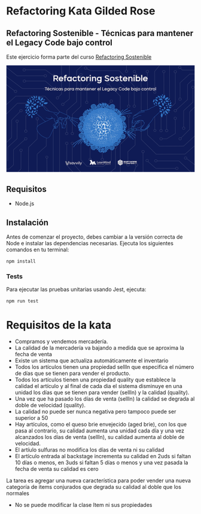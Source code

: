 # Refactoring Kata Gilded Rose

## Refactoring Sostenible - Técnicas para mantener el Legacy Code bajo control
Este ejercicio forma parte del curso [Refactoring Sostenible](https://refactoringsostenible.com)

![Refactoring Sostenible](cover.png)

## Requisitos
- Node.js

## Instalación
Antes de comenzar el proyecto, debes cambiar a la versión correcta de Node e instalar las dependencias necesarias. Ejecuta los siguientes comandos en tu terminal:

```
npm install
```

### Tests

Para ejecutar las pruebas unitarias usando Jest, ejecuta:

```
npm run test
```

# Requisitos de la kata

- Compramos y vendemos mercadería.
- La calidad de la mercadería va bajando a medida que se aproxima la fecha de venta
- Existe un sistema que actualiza automáticamente el inventario 
- Todos los artículos tienen una propiedad sellIn que especifica el número de días que se tienen para vender el producto. 
- Todos los artículos tienen una propiedad quality que establece la calidad el artículo y al final de cada dia el sistema disminuye en una unidad los días que se tienen para vender (sellIn) y la calidad (quality). 
- Una vez que ha pasado los días de venta (sellIn) la calidad se degrada al doble de velocidad (quality). 
- La calidad no puede ser nunca negativa pero tampoco puede ser superior a 50
- Hay artículos, como el queso brie envejecido (aged brie), con los que pasa al contrario, su calidad aumenta una unidad cada día y una vez alcanzados los días de venta (sellIn), su calidad aumenta al doble de velocidad.
- El artíulo sulfuras no modifica los días de venta ni su calidad
- El artículo entrada al backstage incrementa su calidad en 2uds si faltan 10 días o menos, en 3uds si faltan 5 días o menos y una vez pasada la fecha de venta su calidad es cero

La tarea es agregar una nueva característica para poder vender una nueva categoría de items conjurados que degrada su calidad al doble que los normales

- No se puede modificar la clase Item ni sus propiedades